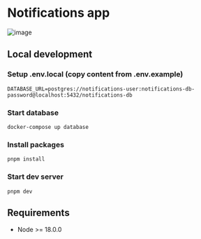 # Notifications app

![image](https://github.com/dayanapanova/notifications-app/assets/67751911/bc32551e-a898-44fa-ad2a-5957173d2a10)

## Local development

### Setup .env.local (copy content from .env.example)

```shell
DATABASE_URL=postgres://notifications-user:notifications-db-password@localhost:5432/notifications-db
```

### Start database

```shell
docker-compose up database
```

### Install packages

```shell
pnpm install
```

### Start dev server

```shell
pnpm dev
```

## Requirements

- Node >= 18.0.0
